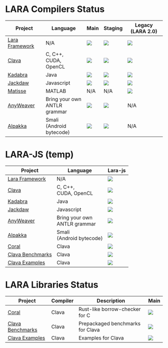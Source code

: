 # LARA Compilers Status

| Project | Language | Main | Staging | Legacy (LARA 2.0) |
| ------- | -------- | ---- | ------- | ----------------- |
| [Lara Framework](https://github.com/specs-feup/lara-framework) | N/A | ![](https://github.com/specs-feup/lara-framework/actions/workflows/ant-main.yml/badge.svg) | ![](https://github.com/specs-feup/lara-framework/actions/workflows/ant-staging.yml/badge.svg) | ![](https://github.com/specs-feup/lara-framework/actions/workflows/ant-lara-2.0-legacy.yml/badge.svg) |
| [Clava](https://github.com/specs-feup/clava)                   | C, C++,<br> CUDA, OpenCL | ![](https://github.com/specs-feup/clava/actions/workflows/ant-main.yml/badge.svg) | ![](https://github.com/specs-feup/clava/actions/workflows/ant-staging.yml/badge.svg) | ![](https://github.com/specs-feup/clava/actions/workflows/ant-lara-2.0-legacy.yml/badge.svg) |
| [Kadabra](https://github.com/specs-feup/kadabra)               | Java | ![](https://github.com/specs-feup/kadabra/actions/workflows/ant-main.yml/badge.svg) | ![](https://github.com/specs-feup/kadabra/actions/workflows/ant-staging.yml/badge.svg) | ![](https://github.com/specs-feup/kadabra/actions/workflows/ant-lara-2.0-legacy.yml/badge.svg) |
| [Jackdaw](https://github.com/specs-feup/jsweaver)              | Javascript | ![](https://github.com/specs-feup/jsweaver/actions/workflows/ant-main.yml/badge.svg) | ![](https://github.com/specs-feup/jsweaver/actions/workflows/ant-staging.yml/badge.svg) | ![](https://github.com/specs-feup/jsweaver/actions/workflows/ant-lara-2.0-legacy.yml/badge.svg) |
| [Matisse](https://github.com/specs-feup/matisse)               | MATLAB | N/A | N/A | ![](https://github.com/specs-feup/matisse/actions/workflows/ant-lara-2.0-legacy.yml/badge.svg) |
| [AnyWeaver](https://github.com/specs-feup/anyweaver)           | Bring your own<br> ANTLR grammar | ![](https://github.com/specs-feup/anyweaver/actions/workflows/main.yml/badge.svg) | ![](https://github.com/specs-feup/anyweaver/actions/workflows/staging.yml/badge.svg) | N/A |
| [Alpakka](https://github.com/specs-feup/alpakka)               | Smali<br> (Android bytecode) | ![](https://github.com/specs-feup/alpakka/actions/workflows/main.yml/badge.svg) | ![](https://github.com/specs-feup/alpakka/actions/workflows/staging.yml/badge.svg) | N/A |

# LARA-JS (temp)

| Project | Language | Lara-js |
| ------- | -------- | ------- |
| [Lara Framework](https://github.com/specs-feup/lara-framework) | N/A | ![](https://github.com/specs-feup/lara-framework/actions/workflows/ant-lara-js.yml/badge.svg) |
| [Clava](https://github.com/specs-feup/clava)                   | C, C++,<br> CUDA, OpenCL | ![](https://github.com/specs-feup/clava/actions/workflows/ant-clava-js.yml/badge.svg) |
| [Kadabra](https://github.com/specs-feup/kadabra)               | Java | ![](https://github.com/specs-feup/kadabra/actions/workflows/ant-lara-js.yml/badge.svg) |
| [Jackdaw](https://github.com/specs-feup/jsweaver)              | Javascript | ![](https://github.com/specs-feup/jsweaver/actions/workflows/ant-lara-js.yml/badge.svg) | 
| [AnyWeaver](https://github.com/specs-feup/anyweaver)           | Bring your own<br> ANTLR grammar | ![](https://github.com/specs-feup/anyweaver/actions/workflows/lara-js.yml/badge.svg) |
| [Alpakka](https://github.com/specs-feup/alpakka)               | Smali<br> (Android bytecode) | ![](https://github.com/specs-feup/alpakka/actions/workflows/lara-js.yml/badge.svg) |
| [Coral](https://github.com/specs-feup/coral) | Clava | ![](https://github.com/specs-feup/coral/actions/workflows/lara-js.yml/badge.svg) |
| [Clava Benchmarks](https://github.com/specs-feup/clava-benchmarks-tests) | Clava | ![](https://github.com/specs-feup/clava-benchmarks-tests/actions/workflows/lara-js.yml/badge.svg) |
| [Clava Examples](https://github.com/specs-feup/clava-examples) | Clava | ![](https://github.com/specs-feup/clava-examples/actions/workflows/lara-js.yml/badge.svg) |


# LARA Libraries Status

| Project | Compiler | Description | Main |
| ------- | -------- | ----------- | ---- | 
[Coral](https://github.com/specs-feup/coral) | Clava | Rust-like borrow-checker for C | ![](https://github.com/specs-feup/coral/actions/workflows/main.yml/badge.svg) |
[Clava Benchmarks](https://github.com/specs-feup/clava-benchmarks-tests) | Clava | Prepackaged benchmarks for Clava | ![](https://github.com/specs-feup/clava-benchmarks-tests/actions/workflows/main.yml/badge.svg) |
[Clava Examples](https://github.com/specs-feup/clava-examples) | Clava | Examples for Clava | ![](https://github.com/specs-feup/clava-examples/actions/workflows/main.yml/badge.svg) |
